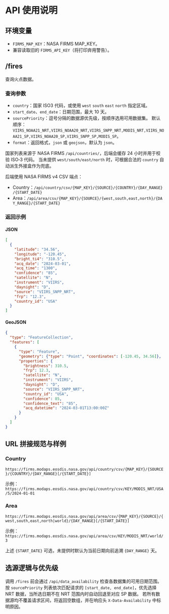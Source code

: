 # API 使用说明

## 环境变量
- `FIRMS_MAP_KEY`：NASA FIRMS MAP_KEY。
- 兼容读取旧的 `FIRMS_API_KEY`（将打印弃用警告）。

## /fires
查询火点数据。

### 查询参数
- `country`：国家 ISO3 代码，或使用 `west` `south` `east` `north` 指定区域。
- `start_date`、`end_date`：日期范围，最大 10 天。
- `sourcePriority`：逗号分隔的数据源优先级，按顺序选用可用数据集。
  默认顺序：`VIIRS_NOAA21_NRT,VIIRS_NOAA20_NRT,VIIRS_SNPP_NRT,MODIS_NRT,VIIRS_NOAA21_SP,VIIRS_NOAA20_SP,VIIRS_SNPP_SP,MODIS_SP`。
- `format`：返回格式，`json` 或 `geojson`，默认为 `json`。

国家列表来源于 NASA FIRMS `/api/countries/`，后端会缓存 24 小时并用于校验 ISO‑3 代码。
当未提供 `west/south/east/north` 时，可根据合法的 `country` 自动派生外接盒作为兜底。

后端使用 NASA FIRMS v4 CSV 端点：
- Country：`/api/country/csv/{MAP_KEY}/{SOURCE}/{COUNTRY}/{DAY_RANGE}/{START_DATE}`
- Area：`/api/area/csv/{MAP_KEY}/{SOURCE}/{west,south,east,north}/{DAY_RANGE}/{START_DATE}`

### 返回示例

#### JSON

```json
[
  {
    "latitude": "34.56",
    "longitude": "-120.45",
    "bright_ti4": "310.5",
    "acq_date": "2024-03-01",
    "acq_time": "1300",
    "confidence": "85",
    "satellite": "N",
    "instrument": "VIIRS",
    "daynight": "D",
    "source": "VIIRS_SNPP_NRT",
    "frp": "12.3",
    "country_id": "USA"
  }
]
```

#### GeoJSON

```json
{
  "type": "FeatureCollection",
  "features": [
    {
      "type": "Feature",
      "geometry": {"type": "Point", "coordinates": [-120.45, 34.56]},
      "properties": {
        "brightness": 310.5,
        "frp": 12.3,
        "satellite": "N",
        "instrument": "VIIRS",
        "daynight": "D",
        "source": "VIIRS_SNPP_NRT",
        "country_id": "USA",
        "confidence": 85,
        "confidence_text": "85",
        "acq_datetime": "2024-03-01T13:00:00Z"
      }
    }
  ]
}
```

## URL 拼接规范与样例

### Country
`https://firms.modaps.eosdis.nasa.gov/api/country/csv/{MAP_KEY}/{SOURCE}/{COUNTRY}/{DAY_RANGE}[/{START_DATE}]`

示例：
`https://firms.modaps.eosdis.nasa.gov/api/country/csv/KEY/MODIS_NRT/USA/5/2024-01-01`

### Area
`https://firms.modaps.eosdis.nasa.gov/api/area/csv/{MAP_KEY}/{SOURCE}/{west,south,east,north|world}/{DAY_RANGE}[/{START_DATE}]`

示例：
`https://firms.modaps.eosdis.nasa.gov/api/area/csv/KEY/MODIS_NRT/world/3`

上述 `{START_DATE}` 可选，未提供时默认为当前日期向前追溯 `{DAY_RANGE}` 天。

## 选源逻辑与优先级

调用 `/fires` 前会通过 `/api/data_availability` 检查各数据集的可用日期范围。
按 `sourcePriority` 列表依次匹配请求的 `[start_date, end_date]`，优先选择 NRT 数据，当所选日期不在 NRT 范围内时自动回退至对应 SP 数据。
若所有数据源均不覆盖请求区间，将返回空数组，并在响应头 `X-Data-Availability` 中标明原因。
